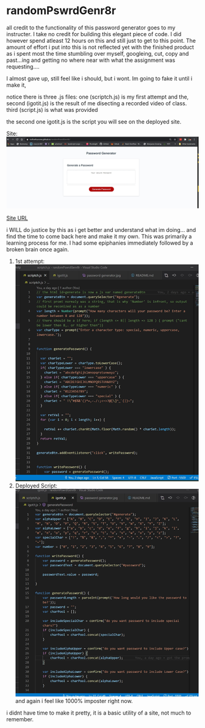 # randomPswrdGenr8r

all credit to the functionality of this password generator goes to my instructer. I take no credit for building this elegant piece of code. I did however spend atleast 12 hours on this and still just to get to this point. The amount of effort i put into this is not reflected yet with the finished product as i spent most the time stumbling over myself, googleing, cut, copy and past...ing and getting no where near with what the assignment was requesting.... 

I almost gave up, still feel like i should, but i wont. Im going to fake it until i make it, 

notice there is three .js files:
one (scriptch.js) is my first attempt and the, 
second (igotit.js) is the result of me disecting a recorded video of class.
third (script.js) is what was provided

the second one igotit.js is the script you will see on the deployed site.

Site:
![imgOFSite](./assests/passwordGenerator.jpg)

[Site URL](https://mrfivefourone.github.io/randomPswrdGenr8r/)

i WILL do justice by this as i get better and understand what im doing... and find the time to come back here and make it my own. This was primarily a learning process for me. I had some epiphanies immediately followed by a broken brain once again.

1. 1st attempt:
![1stTry](./assests/scriptch.jpg)
2. Deployed Script:
![deployed](./assests/igotit.jpg)
and again i feel like 1000% imposter right now.

i didnt have time to make it pretty, it is a basic utility of a site, not much to remember.